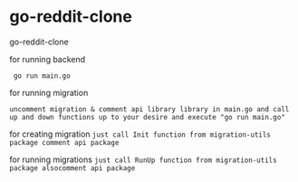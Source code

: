 # go-reddit-clone
go-reddit-clone
    
for running backend

 ``` go run main.go```
 
for running migration

 ```uncomment migration & comment api library library in main.go and call up and down functions up to your desire and execute "go run main.go"```
 
 for creating migration 
 ```just call Init function from migration-utils package comment api package```
 
 for running migrations
 ```just call RunUp function from migration-utils package alsocomment api package```